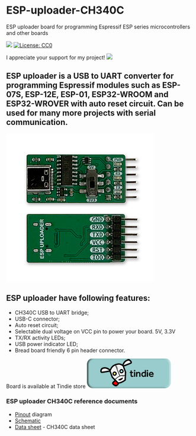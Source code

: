# ESP-uploader-CH340C

ESP uploader board for programming Espressif ESP series microcontrollers and other boards

[![](https://img.shields.io/github/v/release/srg74/ESP-uploader-CH340C)](https://img.shields.io/github/v/release/srg74/ESP-uploader-CH340C)
[![License: CC0](https://img.shields.io/badge/License-CC0-blue.svg?style=flat-square)](https://github.com/srg74/ESP-uploader-CH340C/blob/master/LICENSE)

I appreciate your support for my project! [![](https://www.paypalobjects.com/en_US/i/btn/btn_donateCC_LG.gif)](https://www.paypal.com/cgi-bin/webscr?cmd=_s-xclick&hosted_button_id=VU7L89Z2RR7S4&source=url)

## ESP uploader is a USB to UART converter for programming Espressif modules such as ESP-07S, ESP-12E, ESP-01, ESP32-WROOM and ESP32-WROVER with auto reset circuit. Can be used for many more projects with serial communication.

![Board](https://github.com/srg74/ESP-uploader-CH340C/blob/main/resources/ESP-uploader-CH340C.png)

## ESP uploader have following features:

- CH340C USB to UART bridge;
- USB-C connector;
- Auto reset circuit;
- Selectable dual voltage on VCC pin to power your board. 5V, 3.3V
- TX/RX activity LEDs;
- USB power indicator LED;
- Bread board friendly 6 pin header connector.

Board is available at Tindie store [![tindie](https://github.com/srg74/WLED-ESP32-pico/blob/main/images/tindie-logo@2x.png)](https://www.tindie.com/products/30048/)

### ESP uploader CH340C reference documents

- [Pinout](https://github.com/srg74/ESP-uploader-CH340C/blob/main/resources/ESP-uploader-CH340C-pinout.pdf) diagram
- [Schematic](https://github.com/srg74/ESP-uploader-CH340C/blob/main/resources/ESP-uploader-CH340C_schematic.pdf)
- [Data sheet](https://www.mpja.com/download/35227cpdata.pdf) - CH340C data sheet
